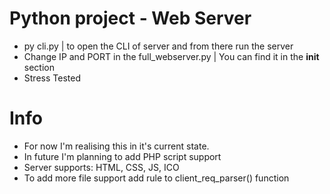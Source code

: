 # Python project - Web Server
- py cli.py | to open the CLI of server and from there run the server
- Change IP and PORT in the full_webserver.py | You can find it in the __init__ section
- Stress Tested

# Info
- For now I'm realising this in it's current state.
- In future I'm planning to add PHP script support
- Server supports: HTML, CSS, JS, ICO
- To add more file support add rule to client_req_parser() function
